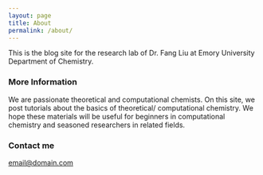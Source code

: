 ```yaml
---
layout: page
title: About
permalink: /about/
---
```


This is the blog site for the research lab of Dr. Fang Liu at Emory University Department of Chemistry.

### More Information

We are passionate theoretical and computational chemists. On this site, we post tutorials about the basics of theoretical/ computational chemistry. We hope these materials will be useful for beginners in computational chemistry and seasoned researchers in related fields.

### Contact me

[email@domain.com](mailto:email@domain.com)
